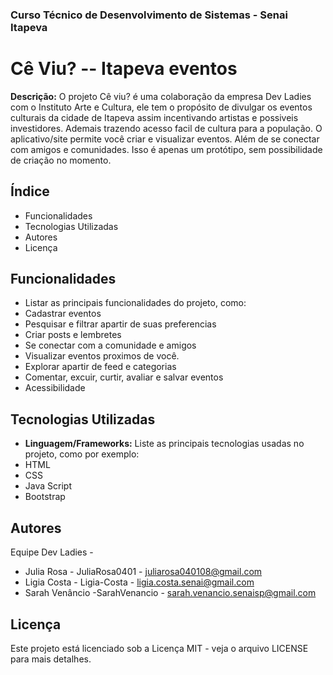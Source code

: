 ### Curso Técnico de Desenvolvimento de Sistemas - Senai Itapeva
# Cê Viu? -- Itapeva eventos
**Descrição:**
O projeto Cê viu? é uma colaboração da empresa Dev Ladies com o Instituto Arte e Cultura, ele tem o propósito de divulgar os eventos culturais da cidade de Itapeva assim incentivando artistas e possiveis investidores. Ademais trazendo acesso facil de cultura para a população.
O aplicativo/site permite você criar e visualizar eventos. Além de se conectar com amigos e comunidades.
Isso é apenas um protótipo, sem possibilidade de criação no momento.

## Índice
- Funcionalidades
- Tecnologias Utilizadas
- Autores
- Licença
## Funcionalidades
- Listar as principais funcionalidades do projeto, como:
 - Cadastrar eventos
 - Pesquisar e filtrar apartir de suas preferencias 
 - Criar posts e lembretes
 - Se conectar com a comunidade e amigos 
 - Visualizar eventos proximos de você. 
 - Explorar apartir de feed e categorias 
 - Comentar, excuir, curtir, avaliar e salvar eventos  
 - Acessibilidade 
## Tecnologias Utilizadas
- **Linguagem/Frameworks:**
 Liste as principais tecnologias usadas no projeto, como por exemplo:
 - HTML
 - CSS
 - Java Script 
 - Bootstrap

## Autores
Equipe Dev Ladies - 
- Julia Rosa - JuliaRosa0401 - juliarosa040108@gmail.com
- Ligia Costa - Ligia-Costa - ligia.costa.senai@gmail.com
- Sarah Venâncio -SarahVenancio - sarah.venancio.senaisp@gmail.com
## Licença
Este projeto está licenciado sob a Licença MIT - veja o arquivo LICENSE para mais detalhes.
